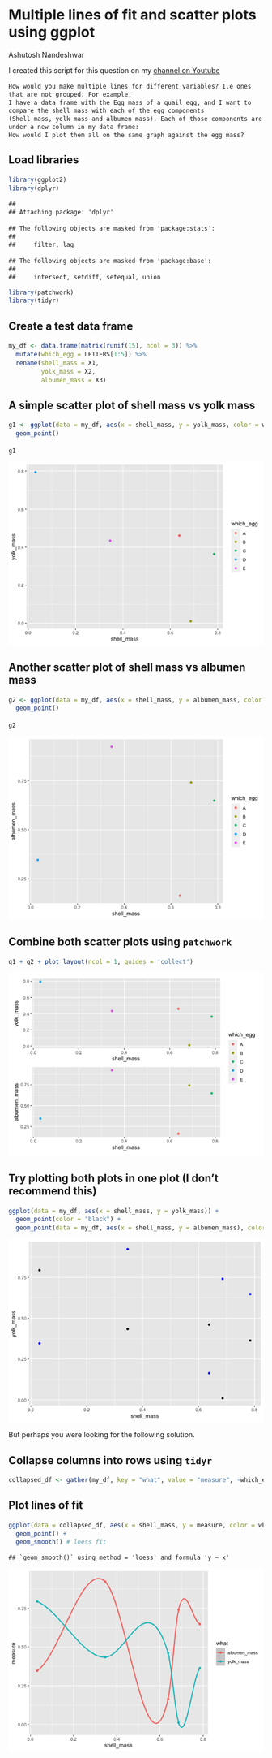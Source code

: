 Multiple lines of fit and scatter plots using ggplot
================
Ashutosh Nandeshwar

I created this script for this question on my [channel on
Youtube](https://youtu.be/_gl-CNA7wck)

    How would you make multiple lines for different variables? I.e ones that are not grouped. For example, 
    I have a data frame with the Egg mass of a quail egg, and I want to compare the shell mass with each of the egg components 
    (Shell mass, yolk mass and albumen mass). Each of those components are under a new column in my data frame: 
    How would I plot them all on the same graph against the egg mass?

## Load libraries

``` r
library(ggplot2)
library(dplyr)
```

    ## 
    ## Attaching package: 'dplyr'

    ## The following objects are masked from 'package:stats':
    ## 
    ##     filter, lag

    ## The following objects are masked from 'package:base':
    ## 
    ##     intersect, setdiff, setequal, union

``` r
library(patchwork)
library(tidyr)
```

## Create a test data frame

``` r
my_df <- data.frame(matrix(runif(15), ncol = 3)) %>%
  mutate(which_egg = LETTERS[1:5]) %>%
  rename(shell_mass = X1,
         yolk_mass = X2,
         albumen_mass = X3)
```

## A simple scatter plot of shell mass vs yolk mass

``` r
g1 <- ggplot(data = my_df, aes(x = shell_mass, y = yolk_mass, color = which_egg)) +
  geom_point()

g1
```

![](multi-line-loess-scatter-plot_files/figure-gfm/simple-scatter-plot-1-1.png)<!-- -->

## Another scatter plot of shell mass vs albumen mass

``` r
g2 <- ggplot(data = my_df, aes(x = shell_mass, y = albumen_mass, color = which_egg)) +
  geom_point()

g2
```

![](multi-line-loess-scatter-plot_files/figure-gfm/simple-scatter-plot-2-1.png)<!-- -->

## Combine both scatter plots using `patchwork`

``` r
g1 + g2 + plot_layout(ncol = 1, guides = 'collect')
```

![](multi-line-loess-scatter-plot_files/figure-gfm/combined-scatter-plots-1.png)<!-- -->

## Try plotting both plots in one plot (I don’t recommend this)

``` r
ggplot(data = my_df, aes(x = shell_mass, y = yolk_mass)) +
  geom_point(color = "black") +
  geom_point(data = my_df, aes(x = shell_mass, y = albumen_mass), color = "blue")
```

![](multi-line-loess-scatter-plot_files/figure-gfm/not-recommended-combined-plot-1.png)<!-- -->

But perhaps you were looking for the following solution.

## Collapse columns into rows using `tidyr`

``` r
collapsed_df <- gather(my_df, key = "what", value = "measure", -which_egg, -shell_mass)
```

## Plot lines of fit

``` r
ggplot(data = collapsed_df, aes(x = shell_mass, y = measure, color = what)) +
  geom_point() + 
  geom_smooth() # loess fit
```

    ## `geom_smooth()` using method = 'loess' and formula 'y ~ x'

![](multi-line-loess-scatter-plot_files/figure-gfm/lines-of-fit-combined-multiple-lines-1.png)<!-- -->

